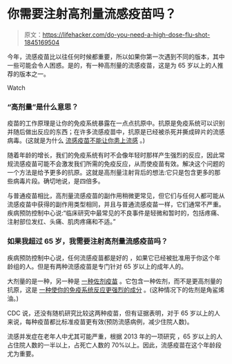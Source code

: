 # 你需要注射高剂量流感疫苗吗？

> 原文：<https://lifehacker.com/do-you-need-a-high-dose-flu-shot-1845169504>

今年，流感疫苗比以往任何时候都重要，所以如果你第一次遇到不同的版本，其中一些可能会令人困惑。是的，有一种高剂量的流感疫苗，这是为 65 岁以上的人推荐的版本之一。

Watch

### “高剂量”是什么意思？

疫苗的工作原理是让你的免疫系统暴露在一点点抗原中。抗原是免疫系统可以识别并随后做出反应的东西；在许多流感疫苗中，抗原是已经被杀死并撕成碎片的流感病毒。(这就是为什么 [流感疫苗不能让你患上流感](https://lifehacker.com/don-t-let-these-myths-scare-you-away-from-a-flu-shot-1787136173) 。)

随着年龄的增长，我们的免疫系统有时不会像年轻时那样产生强烈的反应，因此常规流感疫苗可能不会激发我们所需的免疫反应，从而使疫苗有效。解决这个问题的一个方法是给予更多的抗原。这就是高剂量注射背后的想法:它只是包含更多的那些病毒片段。确切地说，是四倍多。

与普通疫苗相比，高剂量流感疫苗的副作用稍微更常见，但它们与任何人都可能从流感疫苗中获得的副作用类型相同，并且与普通流感疫苗一样，它们通常不严重。疾病预防控制中心说:“临床研究中最常见的不良事件是轻微和暂时的，包括疼痛、注射部位发红、头痛、肌肉疼痛和不适。”

### 如果我超过 65 岁，我需要注射高剂量流感疫苗吗？

疾病预防控制中心说，任何流感疫苗都是好的 ，如果它已经被批准用于你这个年龄组的人。但是有两种流感疫苗是专门针对 65 岁以上的成年人的。

大剂量的是一种，另一种是 [一种佐剂疫苗](https://www.cdc.gov/flu/prevent/adjuvant.htm) 。它包含一种佐剂，而不是更高剂量的抗原，这是 [一种使你的免疫系统反应更强烈的成分](https://www.cdc.gov/vaccinesafety/concerns/adjuvants.html) 。(这种情况下的佐剂是角鲨烯油。)

CDC 说，还没有随机研究比较这两种疫苗，但有证据表明，对于 65 岁以上的人来说，每种疫苗都比标准疫苗更有效(预防流感病例，减少住院人数)。

流感并发症在老年人中尤其可能严重，根据 2013 年的一项研究 ，65 岁以上的人占住院人数的一半以上，占死亡人数的 70%以上。因此，流感疫苗在这个年龄段尤为重要。
